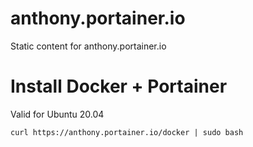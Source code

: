 # anthony.portainer.io
Static content for anthony.portainer.io

# Install Docker + Portainer

Valid for Ubuntu 20.04

```
curl https://anthony.portainer.io/docker | sudo bash
```